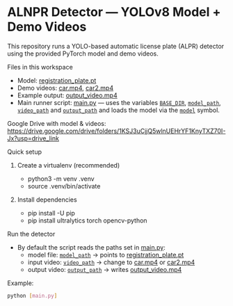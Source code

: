 # ALNPR Detector — YOLOv8 Model + Demo Videos

This repository runs a YOLO-based automatic license plate (ALPR) detector using the provided PyTorch model and demo videos.

Files in this workspace
- Model: [registration_plate.pt](registration_plate.pt)  
- Demo videos: [car.mp4](car.mp4), [car2.mp4](car2.mp4)  
- Example output: [output_video.mp4](output_video.mp4)  
- Main runner script: [main.py](main.py) — uses the variables [`BASE_DIR`](main.py), [`model_path`](main.py), [`video_path`](main.py) and [`output_path`](main.py) and loads the model via the [`model`](main.py) symbol.

Google Drive with model & videos:
https://drive.google.com/drive/folders/1KSJ3uCjjQ5wlnUEHrYF1KnyTXZ70I-Jx?usp=drive_link

Quick setup

1. Create a virtualenv (recommended)
   - python3 -m venv .venv
   - source .venv/bin/activate

2. Install dependencies
   - pip install -U pip
   - pip install ultralytics torch opencv-python

Run the detector

- By default the script reads the paths set in [main.py](main.py):
  - model file: [`model_path`](main.py) -> points to [registration_plate.pt](registration_plate.pt)
  - input video: [`video_path`](main.py) -> change to [car.mp4](car.mp4) or [car2.mp4](car2.mp4)
  - output video: [`output_path`](main.py) -> writes [output_video.mp4](output_video.mp4)

Example:
```sh
python [main.py]
